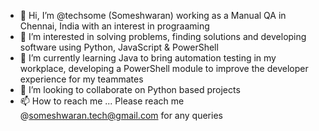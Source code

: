 - 👋 Hi, I’m @techsome (Someshwaran) working as a Manual QA in Chennai, India with an interest in prograaming
- 👀 I’m interested in solving problems, finding solutions and developing software using Python, JavaScript & PowerShell
- 🌱 I’m currently learning Java to bring automation testing in my workplace, developing a PowerShell module to improve the developer experience for my teammates
- 💞️ I’m looking to collaborate on Python based projects 
- 📫 How to reach me ... Please reach me @someshwaran.tech@gmail.com for any queries

<!---
techsome/techsome is a ✨ special ✨ repository because its `README.md` (this file) appears on your GitHub profile.
You can click the Preview link to take a look at your changes.
--->

